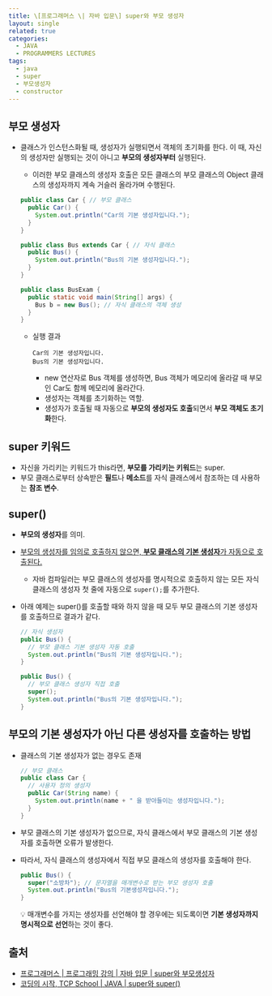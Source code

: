 ```yaml
---
title: \[프로그래머스 \| 자바 입문\] super와 부모 생성자
layout: single
related: true
categories:
  - JAVA
  - PROGRAMMERS LECTURES
tags:
  - java
  - super
  - 부모생성자
  - constructor
---
```


## 부모 생성자
- 클래스가 인스턴스화될 때, 생성자가 실행되면서 객체의 초기화를 한다. 이 때, 자신의 생성자만 실행되는 것이 아니고 **부모의 생성자부터** 실행된다.
  - 이러한 부모 클래스의 생성자 호출은 모든 클래스의 부모 클래스의 Object 클래스의 생성자까지 계속 거슬러 올라가며 수행된다.

  ```java
  public class Car { // 부모 클래스
    public Car() {
      System.out.println("Car의 기본 생성자입니다.");
    }
  }
  
  public class Bus extends Car { // 자식 클래스
    public Bus() {
      System.out.println("Bus의 기본 생성자입니다.");
    }
  }
  
  public class BusExam {
    public static void main(String[] args) {
      Bus b = new Bus(); // 자식 클래스의 객체 생성
    }
  }
  ```
  
  - 실행 결과

    ```
    Car의 기본 생성자입니다.
    Bus의 기본 생성자입니다.
    ```
    - new 연산자로 Bus 객체를 생성하면, Bus 객체가 메모리에 올라갈 때 부모인 Car도 함께 메모리에 올라간다.
    - 생성자는 객체를 초기화하는 역할.
    - 생성자가 호출될 때 자동으로 **부모의 생성자도 호출**되면서 **부모 객체도 초기화**한다.

## super 키워드
- 자신을 가리키는 키워드가 this라면, **부모를 가리키는 키워드**는 super.
- 부모 클래스로부터 상속받은 **필드**나 **메소드**를 자식 클래스에서 참조하는 데 사용하는 **참조 변수**.

## super()
- **부모의 생성자**를 의미.
- <u>부모의 생성자를 임의로 호출하지 않으면, **부모 클래스의 기본 생성자**가 자동으로 호출된다.</u>
  - 자바 컴파일러는 부모 클래스의 생성자를 명시적으로 호출하지 않는 모든 자식 클래스의 생성자 첫 줄에 자동으로 `super();`를 추가한다.
- 아래 예제는 super()를 호출할 때와 하지 않을 때 모두 부모 클래스의 기본 생성자를 호출하므로 결과가 같다.

  ```java
  // 자식 생성자
  public Bus() {
    // 부모 클래스 기본 생성자 자동 호출
    System.out.println("Bus의 기본 생성자입니다.");
  }
  
  public Bus() {
    // 부모 클래스 생성자 직접 호출
    super(); 
    System.out.println("Bus의 기본 생성자입니다.");
  }
  ```

## 부모의 기본 생성자가 아닌 다른 생성자를 호출하는 방법
- 클래스의 기본 생성자가 없는 경우도 존재

  ```java
  // 부모 클래스
  public class Car { 
    // 사용자 정의 생성자
    public Car(String name) {
      System.out.println(name + " 을 받아들이는 생성자입니다.");
    }
  }
  ```
  
- 부모 클래스의 기본 생성자가 없으므로, 자식 클래스에서 부모 클래스의 기본 생성자를 호출하면 오류가 발생한다.
- 따라서, 자식 클래스의 생성자에서 직접 부모 클래스의 생성자를 호출해야 한다.

  ```java
  public Bus() {
    super("소방차"); // 문자열을 매개변수로 받는 부모 생성자 호출
    System.out.println("Bus의 기본생성자입니다.");
  }
  ```
  💡 매개변수를 가지는 생성자를 선언해야 할 경우에는 되도록이면 **기본 생성자까지 명시적으로 선언**하는 것이 좋다.
 
## 출처
- [프로그래머스 \| 프로그래밍 강의 \| 자바 입문 \| super와 부모생성자](https://programmers.co.kr/learn/courses/5/lessons/192)
- [코딩의 시작, TCP School \| JAVA \| super와 super()](https://www.tcpschool.com/java/java_inheritance_super)
